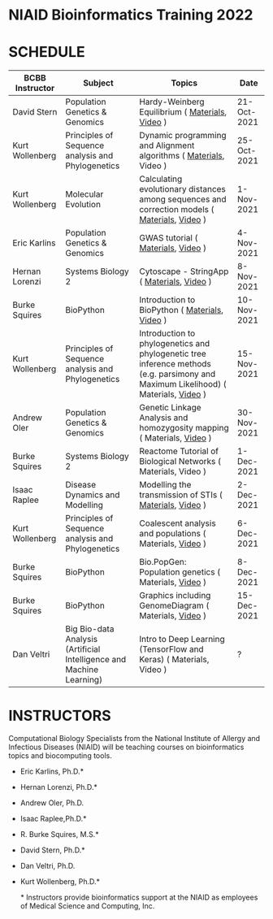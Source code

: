 # NIAID Bioinformatics Training 2022



# SCHEDULE

| BCBB Instructor | Subject                                                              | Topics                                                                                                        | Date        |
| --------------- | -------------------------------------------------------------------- | ------------------------------------------------------------------------------------------------------------- | ----------- |
| David Stern     | Population Genetics & Genomics                                       | Hardy-Weinberg Equilibrium ( [Materials](https://github.com/niaid/nbp_training_resources/blob/master/ace/population_genetics/HWE_Structure.ACE_Fall2021.zip), [Video](https://youtu.be/NzBXOXTPsrk) )                                                                                    | 21-Oct-2021 |
| Kurt Wollenberg | Principles of Sequence analysis and Phylogenetics                    | Dynamic programming and Alignment algorithms ( [Materials](https://github.com/niaid/nbp_training_resources/blob/master/ace/seq_analysis_phylogenetics/DynProgAlignAlgorithmsFall2021.zip), Video )                                                               | 25-Oct-2021 |
| Kurt Wollenberg | Molecular Evolution                                                  | Calculating evolutionary distances among sequences and correction models ( [Materials](https://github.com/niaid/nbp_training_resources/blob/master/ace/molecular_evolution/EvolutionaryDistancesCorrectionModels.zip), [Video](https://youtu.be/gswmgm87NQI) ) | 1-Nov-2021  |
| Eric Karlins    | Population Genetics & Genomics                                       | GWAS tutorial ( [Materials](https://github.com/niaid/ACE/tree/master/GWAS), [Video](https://youtu.be/WtfVsb5lu-w) )                                                                                               | 4-Nov-2021  |
| Hernan Lorenzi  | Systems Biology 2                                                    | Cytoscape - StringApp ( [Materials](https://github.com/niaid/nbp_training_resources/blob/master/ace/system_biology/cytoscape-2.zip), [Video](https://youtu.be/WrXyfiaTM7M) )                                                        | 8-Nov-2021  |
| Burke Squires   | BioPython                                                            | Introduction to BioPython ( [Materials](https://github.com/niaid/nbp_training_resources/blob/master/ace/biopython/biopython-notebook.zip), [Video](https://youtu.be/EsFB2SExL7o) )                                                                                     | 10-Nov-2021 |
| Kurt Wollenberg | Principles of Sequence analysis and Phylogenetics                    | Introduction to phylogenetics and phylogenetic tree inference methods (e.g. parsimony and Maximum Likelihood) ( Materials, [Video](https://youtu.be/GIM3_NH-0A8) ) | 15-Nov-2021 |
| Andrew Oler     | Population Genetics & Genomics                                       | Genetic Linkage Analysis and homozygosity mapping ( Materials, [Video](https://youtu.be/dfFKadSnRmc) )                                                             | 30-Nov-2021 |
| Burke Squires   | Systems Biology 2                                                    | Reactome Tutorial of Biological Networks ( Materials, Video )                                                                     | 1-Dec-2021  |
| Isaac Raplee    | Disease Dynamics and Modelling                                       | Modelling the transmission of STIs ( [Materials](https://github.com/niaid/nbp_training_resources/blob/master/ace/disease_dynamics/ACE_Uganda_Modeling_epispot.zip), [Video](https://youtu.be/gQvX9roYFgc) )                                                                           | 2-Dec-2021  |
| Kurt Wollenberg | Principles of Sequence analysis and Phylogenetics                    | Coalescent analysis and populations ( Materials, [Video](https://youtu.be/0i60Rmf4BXs) )                                          | 6-Dec-2021  |
| Burke Squires   | BioPython                                                            | Bio.PopGen: Population genetics ( Materials, [Video](https://youtu.be/C-JDWZZMcLg) )                                              | 8-Dec-2021  |
| Burke Squires   | BioPython                                                            | Graphics including GenomeDiagram ( Materials, [Video](https://youtu.be/Uej3QAPu0TQ) )                                             | 15-Dec-2021 |
| Dan Veltri      | Big Bio-data Analysis (Artificial Intelligence and Machine Learning) | Intro to Deep Learning (TensorFlow and Keras) ( Materials, Video )                                                                | ?           |

# INSTRUCTORS
Computational Biology Specialists from the National Institute of Allergy and Infectious Diseases (NIAID) will be teaching courses on bioinformatics topics and biocomputing tools.

- Eric Karlins, Ph.D.\*
- Hernan Lorenzi, Ph.D.\*
- Andrew Oler, Ph.D.
- Isaac Raplee,Ph.D.\*
- R. Burke Squires, M.S.\*
- David Stern, Ph.D.\*
- Dan Veltri, Ph.D.
- Kurt Wollenberg, Ph.D.\*

	\* Instructors provide bioinformatics support at the NIAID as employees of Medical Science and Computing, Inc.
